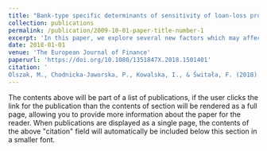 ```yaml
---
title: "Bank-type specific determinants of sensitivity of loan-loss provisions to business cycle"
collection: publications
permalink: /publication/2009-10-01-paper-title-number-1
excerpt: 'In this paper, we explore several new factors which may affect the procyclicality of loan-loss provisions in all commercial and cooperative banks operating in Poland between 2000 and 2012. More specifically, we test whether there are visible differences between commercial and cooperative banks in the sensitivity of those provisions to the business cycle. Our results show that whereas loan-loss provisions are procyclical in both cases, the procyclicality is particularly prominent and stronger in the case of commercial banks, than of the cooperative banks.'
date: 2018-01-01
venue: 'The European Journal of Finance'
paperurl: 'https://doi.org/10.1080/1351847X.2018.1501401'
citation: '
Olszak, M., Chodnicka-Jaworska, P., Kowalska, I., & Świtała, F. (2018). Bank-type specific determinants of sensitivity of loan-loss provisions to business cycle. The European Journal of Finance, 24(17), 1672–1698. https://doi.org/10.1080/1351847X.2018.1501401'
---
```


The contents above will be part of a list of publications, if the user clicks the link for the publication than the contents of section will be rendered as a full page, allowing you to provide more information about the paper for the reader. When publications are displayed as a single page, the contents of the above "citation" field will automatically be included below this section in a smaller font.
